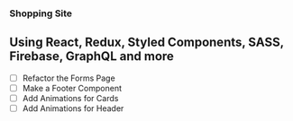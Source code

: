 ### Shopping Site

## Using React, Redux, Styled Components, SASS, Firebase, GraphQL and more

- [ ] Refactor the Forms Page
- [ ] Make a Footer Component
- [ ] Add Animations for Cards
- [ ] Add Animations for Header

